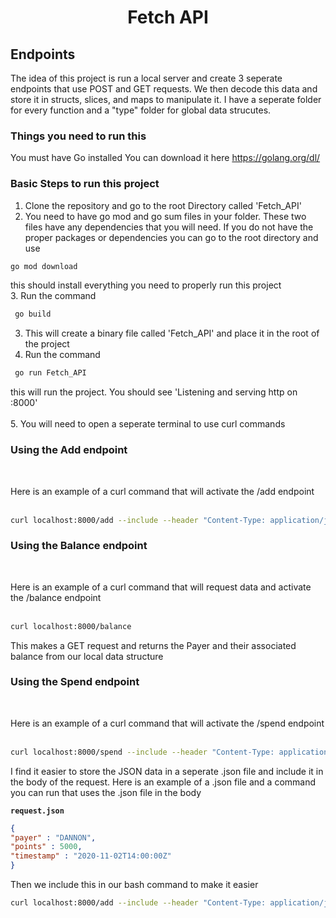 
<div align=center>

# Fetch API 

</div>


## Endpoints

The idea of this project is run a local server and create 3 seperate endpoints that use POST and GET requests.
We then decode this data and store it in structs, slices, and maps to manipulate it.
I have a seperate folder for every function and a "type" folder for global data strucutes.

### Things you need to run this

You must have Go installed
You can download it here https://golang.org/dl/

### Basic Steps to run this project

1. Clone the repository and go to the root Directory called 'Fetch_API'
2. You need to have go mod and go sum files in your folder. These two files have any dependencies that you will need. If you do not have the proper packages or dependencies you can go to the root directory
and use
 ```bash
 go mod download
 ``` 
 this should install everything you need to properly run this project
<br>
3. Run the command 
```bash
 go build
 ```
3. This will create a binary file called 'Fetch_API' and place it in the root of the project
4. Run the command 
```bash
 go run Fetch_API
``` 
this will run the project. You should see 'Listening and serving http on :8000'
<br><br>
5. You will need to open a seperate terminal to use curl commands

### Using the Add endpoint
<br>

Here is an example of a curl command that will activate the /add endpoint 
<br><br>
```bash
curl localhost:8000/add --include --header "Content-Type: application/json" -d '{"payer": "DANNON", "points": 300, "timestamp": "2022-10-31T10:00:00Z"}' --request "POST"
```

### Using the Balance endpoint
<br>

Here is an example of a curl command that will request data and activate the /balance endpoint 
<br><br>
```bash
curl localhost:8000/balance 
```
This makes a GET request and returns the Payer and their associated balance from our local data structure

### Using the Spend endpoint
<br>

Here is an example of a curl command that will activate the /spend endpoint 
<br><br>
```bash
curl localhost:8000/spend --include --header "Content-Type: application/json" -d '{"points": 300}' --request "POST"
```

I find it easier to store the JSON data in a seperate .json file and include it in the body of the request.
Here is an example of a .json file and a command you can run that uses the .json file in the body

**`request.json`**
```json
{
"payer" : "DANNON",
"points" : 5000,
"timestamp" : "2020-11-02T14:00:00Z"
}
```
Then we include this in our bash command to make it easier

```bash
curl localhost:8000/add --include --header "Content-Type: application/json" -d @request.json --request "POST"
```




